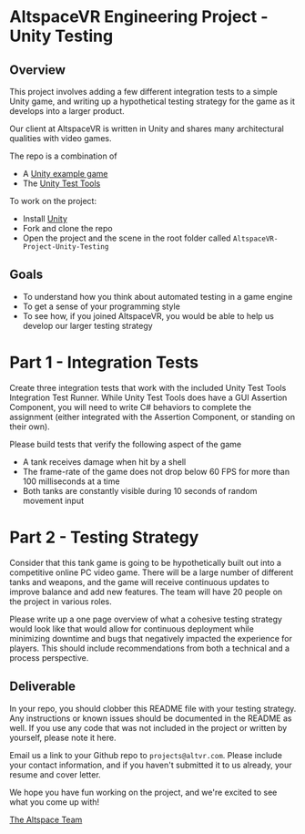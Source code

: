 # AltspaceVR Engineering Project - Unity Testing

## Overview

This project involves adding a few different integration tests to a simple Unity game, and writing up a hypothetical testing strategy for the game as it develops into a larger product.

Our client at AltspaceVR is written in Unity and shares many architectural qualities with video games. 

The repo is a combination of
- A [Unity example game](https://www.assetstore.unity3d.com/en/#!/content/46209)
- The [Unity Test Tools](https://www.assetstore.unity3d.com/en/#!/content/13802)

To work on the project:
- Install [Unity](https://unity3d.com/unity/qa/patch-releases/5.3.4p1)
- Fork and clone the repo
- Open the project and the scene in the root folder called `AltspaceVR-Project-Unity-Testing`

## Goals

- To understand how you think about automated testing in a game engine
- To get a sense of your programming style
- To see how, if you joined AltspaceVR, you would be able to help us develop our larger testing strategy

# Part 1 - Integration Tests

Create three integration tests that work with the included Unity Test Tools Integration Test Runner. While Unity Test Tools does have a GUI Assertion Component, you will need to write C# behaviors to complete the assignment (either integrated with the Assertion Component, or standing on their own). 

Please build tests that verify the following aspect of the game

- A tank receives damage when hit by a shell
- The frame-rate of the game does not drop below 60 FPS for more than 100 milliseconds at a time
- Both tanks are constantly visible during 10 seconds of random movement input

# Part 2 - Testing Strategy

Consider that this tank game is going to be hypothetically built out into a competitive online PC video game. There will be a large number of different tanks and weapons, and the game will receive continuous updates to improve balance and add new features. The team will have 20 people on the project in various roles. 

Please write up a one page overview of what a cohesive testing strategy would look like that would allow for continuous deployment while minimizing downtime and bugs that negatively impacted the experience for players. This should include recommendations from both a technical and a process perspective.

## Deliverable

In your repo, you should clobber this README file with your testing strategy. Any instructions or known issues should be documented in the README as well. If you use any code that was not included in the project or written by yourself, please note it here.

Email us a link to your Github repo to `projects@altvr.com`. Please include your contact information, and if you haven't submitted it to us already, your resume and cover letter. 

We hope you have fun working on the project, and we're excited to see what you come up with!
    
[The Altspace Team](http://altvr.com/team/)


